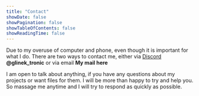 ```yaml
---
title: "Contact"
showDate: false
showPagination: false
showTableOfContents: false
showReadingTime: false
---
```

Due to my overuse of computer and phone, even though it is important for what I do. There are two ways to contact me, either via [Discord](https://discord.com/) **@glinek_tronic** or via email **My mail here**

I am open to talk about anything, if you have any questions about my projects or want files for them. I will be more than happy to try and help you. So massage me anytime and I will try to respond as quickly as possible.

